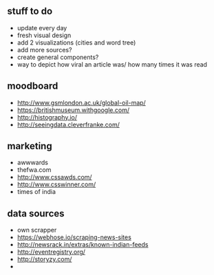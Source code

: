 ## stuff to do
- update every day
- fresh visual design
- add 2 visualizations (cities and word tree)
- add more sources?
- create general components?
- way to depict how viral an article was/ how many times it was read


## moodboard
- http://www.gsmlondon.ac.uk/global-oil-map/
- https://britishmuseum.withgoogle.com/
- http://histography.io/
- http://seeingdata.cleverfranke.com/


## marketing
- awwwards
- thefwa.com
- http://www.cssawds.com/
- http://www.csswinner.com/
- times of india

## data sources
- own scrapper
- https://webhose.io/scraping-news-sites
- http://newsrack.in/extras/known-indian-feeds
- http://eventregistry.org/
- http://storyzy.com/
- 
